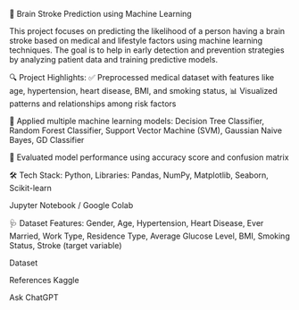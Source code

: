 🧠 Brain Stroke Prediction using Machine Learning

This project focuses on predicting the likelihood of a person having a brain stroke based on medical and lifestyle factors using machine learning techniques. The goal is to help in early detection and prevention strategies by analyzing patient data and training predictive models.

🔍 Project Highlights:
✅ Preprocessed medical dataset with features like age, hypertension, heart disease, BMI, and smoking status,
📊 Visualized patterns and relationships among risk factors

🧠 Applied multiple machine learning models:
Decision Tree Classifier,
Random Forest Classifier,
Support Vector Machine (SVM),
Gaussian Naive Bayes,
GD Classifier

🧪 Evaluated model performance using accuracy score and confusion matrix

🛠️ Tech Stack:
Python,
Libraries: Pandas, NumPy, Matplotlib, Seaborn, Scikit-learn

Jupyter Notebook / Google Colab

🩺 Dataset Features:
Gender, Age,
Hypertension, Heart Disease,
Ever Married, Work Type,
Residence Type,
Average Glucose Level, BMI,
Smoking Status,
Stroke (target variable)

Dataset

References Kaggle







Ask ChatGPT
